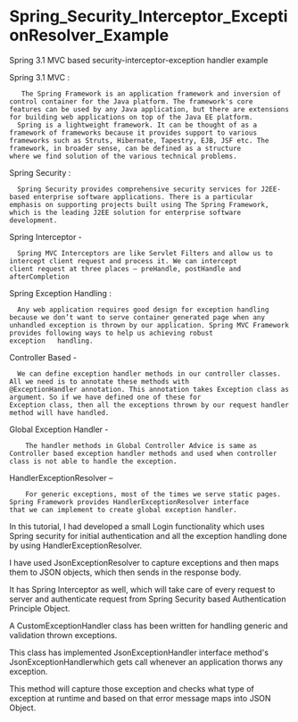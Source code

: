 # Spring_Security_Interceptor_ExceptionResolver_Example
Spring 3.1 MVC based security-interceptor-exception handler example



Spring 3.1 MVC :
  
       The Spring Framework is an application framework and inversion of control container for the Java platform. The framework's core       features can be used by any Java application, but there are extensions for building web applications on top of the Java EE platform.
      Spring is a lightweight framework. It can be thought of as a framework of frameworks because it provides support to various           frameworks such as Struts, Hibernate, Tapestry, EJB, JSF etc. The framework, in broader sense, can be defined as a structure          where we find solution of the various technical problems.

Spring Security :

      Spring Security provides comprehensive security services for J2EE-based enterprise software applications. There is a particular       emphasis on supporting projects built using The Spring Framework, which is the leading J2EE solution for enterprise software          development.

Spring Interceptor -

      Spring MVC Interceptors are like Servlet Filters and allow us to intercept client request and process it. We can intercept            client request at three places – preHandle, postHandle and afterCompletion

Spring Exception Handling :

      Any web application requires good design for exception handling because we don’t want to serve container generated page when any       unhandled exception is thrown by our application. Spring MVC Framework provides following ways to help us achieving robust            exception   handling.

Controller Based - 

      We can define exception handler methods in our controller classes. All we need is to annotate these methods with                      @ExceptionHandler annotation. This annotation takes Exception class as argument. So if we have defined one of these for               Exception class, then all the exceptions thrown by our request handler method will have handled.


Global Exception Handler - 

        The handler methods in Global Controller Advice is same as Controller based exception handler methods and used when controller class is not able to handle the exception.


HandlerExceptionResolver –

        For generic exceptions, most of the times we serve static pages. Spring Framework provides HandlerExceptionResolver interface         that we can implement to create global exception handler.
        

  In this tutorial, I had developed a small Login functionality which uses Spring security for initial authentication and all the exception handling done by using HandlerExceptionResolver. 
  
  I have used JsonExceptionResolver to capture exceptions and then maps them to JSON objects, which then sends in the response body.
  
  It has Spring Interceptor as well, which will take care of every request to server and authenticate request from Spring Security based Authentication Principle Object.
  
  A CustomExceptionHandler class has been written for handling generic and validation thrown exceptions.
  
  This class has implemented JsonExceptionHandler interface method's JsonExceptionHandlerwhich gets call whenever an application thorws any exception. 
  
  This method will capture those exception and checks what type of exception at runtime and based on that error message maps into JSON Object.
